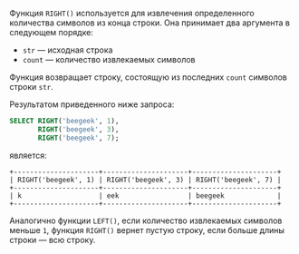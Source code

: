 Функция `RIGHT()` используется для извлечения определенного количества символов из конца строки. Она принимает два аргумента в следующем порядке:

- `str` — исходная строка
- `count` — количество извлекаемых символов

Функция возвращает строку, состоящую из последних `count` символов строки `str`.

Результатом приведенного ниже запроса:

```sql
SELECT RIGHT('beegeek', 1),
       RIGHT('beegeek', 3),
       RIGHT('beegeek', 7);
```

является:

```no-highlight
+---------------------+---------------------+---------------------+
| RIGHT('beegeek', 1) | RIGHT('beegeek', 3) | RIGHT('beegeek', 7) |
+---------------------+---------------------+---------------------+
| k                   | eek                 | beegeek             |
+---------------------+---------------------+---------------------+
```

Аналогично функции `LEFT()`, если количество извлекаемых символов меньше `1`, функция `RIGHT()` вернет пустую строку, если больше длины строки — всю строку.